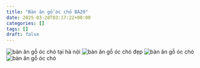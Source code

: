 ```yaml
---
title: "Bàn ăn gỗ óc chó BA20"
date: 2025-03-28T03:17:22+00:00
categories: []
tags: []
draft: false
---
```

![bàn ăn gỗ óc chó tại hà nội](/img/ban-an/ba20/ban-an-go-oc-cho-ba20-1.webp)
![bàn ăn gỗ óc chó đẹp](/img/ban-an/ba20/ban-an-go-oc-cho-ba20-2.webp)
![bàn ăn gỗ óc chó](/img/ban-an/ba20/ban-an-go-oc-cho-ba20-3.webp)
![bàn ăn gỗ óc chó](/img/ban-an/ba20/ban-an-go-oc-cho-ba20-4.webp)